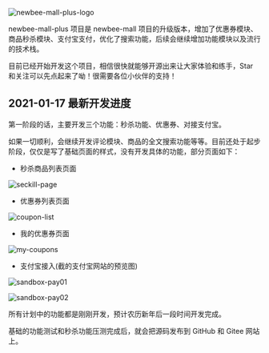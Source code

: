 ![newbee-mall-plus-logo](https://newbee-mall.oss-cn-beijing.aliyuncs.com/poster/product/newbee-mall-plus-logo.png?x-oss-process=image/resize,h_240,w_480)

newbee-mall-plus 项目是 newbee-mall 项目的升级版本，增加了优惠券模块、商品秒杀模块、支付宝支付，优化了搜索功能，后续会继续增加功能模块以及流行的技术栈。

目前已经开始开发这个项目，相信很快就能够开源出来让大家体验和练手，Star 和关注可以先点起来了呦！很需要各位小伙伴的支持！

## 2021-01-17 最新开发进度

第一阶段的话，主要开发三个功能：秒杀功能、优惠券、对接支付宝。

如果一切顺利，会继续开发评论模块、商品的全文搜索功能等等。目前还处于起步阶段，仅仅是写了基础页面的样式，没有开发具体的功能，部分页面如下：

- 秒杀商品列表页面

![seckill-page](https://p3-juejin.byteimg.com/tos-cn-i-k3u1fbpfcp/5acd8bbf3aea49428cc065ceb04b9a40~tplv-k3u1fbpfcp-zoom-1.image)

- 优惠券列表页面

![coupon-list](https://p3-juejin.byteimg.com/tos-cn-i-k3u1fbpfcp/5c72a068a4a642cc9897eec5c0854920~tplv-k3u1fbpfcp-zoom-1.image)

- 我的优惠券页面

![my-coupons](https://p3-juejin.byteimg.com/tos-cn-i-k3u1fbpfcp/dd80eaa4b31749ef83647e34e711ee24~tplv-k3u1fbpfcp-zoom-1.image)

- 支付宝接入(截的支付宝网站的预览图)

![sandbox-pay01](https://p3-juejin.byteimg.com/tos-cn-i-k3u1fbpfcp/dd372b84d17949ecb3e19f56864b1c84~tplv-k3u1fbpfcp-zoom-1.image)

![sandbox-pay02](https://p3-juejin.byteimg.com/tos-cn-i-k3u1fbpfcp/67e7bf25a9894206bc0ac16f41db8385~tplv-k3u1fbpfcp-zoom-1.image)

所有计划中的功能都是刚刚开发，预计农历新年后一段时间开发完成。

基础的功能测试和秒杀功能压测完成后，就会把源码发布到 GitHub 和 Gitee 网站上。